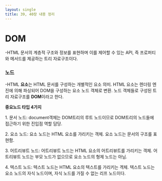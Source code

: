 ```yaml
---
layout: single
title: 39, 40장 내용 정리 
---
```


# DOM
-HTML 문서의 계층적 구조와 정보를 표현하며 이를 제어할 수 있는 API, 즉 프로퍼티와 메서드를 제공하는 트리 자료구조이다.

### 노드
-HTML <b>요소</b>는 HTML 문서를 구성하는 개별적인 요소 의미. HTML 요소는 렌더링 엔진에 의해 파싱되어 DOM을 구성하는 요소 노드 객체로 변환. 노드 객체들로 구성된 트리 자료구조를
 <b>DOM</b>이라고 한다.

 <b>중요노드 타입 4가지</b>
 <p>1. 문서 노드: document객체는 DOM트리의 루트 노드이므로 DOM트리의 노드들에 접근하기 위한 진입점 역할 담당.</p>
 <p>2. 요소 노드: 요소 노드는 HTML 요소를 가리키는 객체. 요소 노드는 문서의 구조를 표현함.</p>
 <p>3. 어트리뷰트 노드: 어트리뷰트 노드는 HTML 요소의 어트리뷰트를 가리키는 객체. 어트리뷰트 노드는 부모 노드가 없으므로 요소 노드의 형제 노드는 아님.</p>
 <p>4. 텍스트 노드: 텍스트 노드는 HTML 요소의 텍스트를 가리키는 겍체. 텍스트 노드는 요소 노드의 자식 노드이며, 자식 노드를 가질 수 없는 리프 노드이다.</p>
